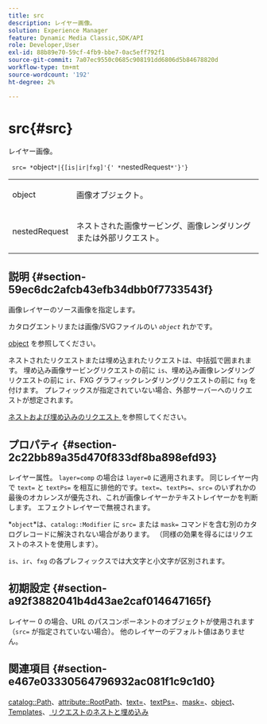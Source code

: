 ```yaml
---
title: src
description: レイヤー画像。
solution: Experience Manager
feature: Dynamic Media Classic,SDK/API
role: Developer,User
exl-id: 88b89e70-59cf-4fb9-bbe7-0ac5eff792f1
source-git-commit: 7a07ec9550c0685c908191dd6806d5b84678820d
workflow-type: tm+mt
source-wordcount: '192'
ht-degree: 2%

---
```


# src{#src}

レイヤー画像。

` src= *`object`*|{[is|ir|fxg]'{' *`nestedRequest`*'}'}`

<table id="simpletable_59104309B8284B21ABCE7DC95BF5A273"> 
 <tr class="strow"> 
  <td class="stentry"> <p> <span class="varname"> object </span> </p> </td> 
  <td class="stentry"> <p>画像オブジェクト。 </p> </td> 
 </tr> 
 <tr class="strow"> 
  <td class="stentry"> <p> <span class="varname"> nestedRequest </span> </p> </td> 
  <td class="stentry"> <p>ネストされた画像サービング、画像レンダリングまたは外部リクエスト。 </p> </td> 
 </tr> 
</table>

## 説明 {#section-59ec6dc2afcb43efb34dbb0f7733543f}

画像レイヤーのソース画像を指定します。

カタログエントリまたは画像/SVGファイルのい *`object`* れかです。

[object](../../../../../is-api/http-ref/image-serving-api-ref/c-http-protocol-reference/c-data-types/r-object.md#reference-2591bd24548d462782c68d138ef795a0) を参照してください。

ネストされたリクエストまたは埋め込まれたリクエストは、中括弧で囲まれます。 埋め込み画像サービングリクエストの前に `is`、埋め込み画像レンダリングリクエストの前に `ir`、FXG グラフィックレンダリングリクエストの前に `fxg` を付けます。 プレフィックスが指定されていない場合、外部サーバーへのリクエストが想定されます。

[ ネストおよび埋め込みのリクエスト ](../../../../../is-api/http-ref/image-serving-api-ref/c-http-protocol-reference/c-syntax-and-features/r-request-nesting-and-embedding.md#reference-38ec66d4062046589e16c39bf1c6049b) を参照してください。

## プロパティ {#section-2c22bb89a35d470f833df8ba898efd93}

レイヤー属性。 `layer=comp` の場合は `layer=0` に適用されます。 同じレイヤー内で `text=` と `textPs=` を相互に排他的です。`text=`、`textPs=`、`src=` のいずれかの最後のオカレンスが優先され、これが画像レイヤーかテキストレイヤーかを判断します。 エフェクトレイヤーで無視されます。

*`object`*は、`catalog::Modifier` に `src=` または `mask=` コマンドを含む別のカタログレコードに解決されない場合があります。 （同様の効果を得るにはリクエストのネストを使用します）。

`is`、`ir`、`fxg` の各プレフィックスでは大文字と小文字が区別されます。

## 初期設定 {#section-a92f3882041b4d43ae2caf014647165f}

レイヤー 0 の場合、URL のパスコンポーネントのオブジェクトが使用されます（`src=` が指定されていない場合）。 他のレイヤーのデフォルト値はありません。

## 関連項目 {#section-e467e03330564796932ac081f1c9c1d0}

[catalog::Path](/help/aem-is-ir-api/is-api/image-catalog/image-serving-api-ref/c-image-catalog-reference/c-image-svg-data-reference/c-image-data-reference/r-path-cat.md)、[attribute::RootPath](../../../../../is-api/image-catalog/image-serving-api-ref/c-image-catalog-reference/c-attributes-reference/r-rootpath.md#reference-17d57e5967be403b8408fa7214017494)、[text=](../../../../../is-api/http-ref/image-serving-api-ref/c-http-protocol-reference/c-command-reference/r-text.md#reference-84634052e48548539a1ef63cbe41f22f)、[textPs=](../../../../../is-api/http-ref/image-serving-api-ref/c-http-protocol-reference/c-command-reference/r-textps.md#reference-4209a2a6169f44278da2647cfb0cd767)、[mask=](../../../../../is-api/http-ref/image-serving-api-ref/c-http-protocol-reference/c-command-reference/r-mask.md#reference-922254e027404fb890b850e2723ee06e)、[object](../../../../../is-api/http-ref/image-serving-api-ref/c-http-protocol-reference/c-data-types/r-object.md#reference-2591bd24548d462782c68d138ef795a0)、[Templates](../../../../../is-api/http-ref/image-serving-api-ref/c-http-protocol-reference/c-templates/c-templates.md#concept-3cd2d2adae0e41b2979b9640244d4d3e)、[ リクエストのネストと埋め込み ](../../../../../is-api/http-ref/image-serving-api-ref/c-http-protocol-reference/c-syntax-and-features/r-request-nesting-and-embedding.md#reference-38ec66d4062046589e16c39bf1c6049b)
